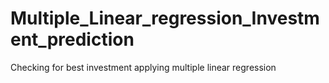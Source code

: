 # Multiple_Linear_regression_Investment_prediction
Checking for best investment applying multiple linear regression 
